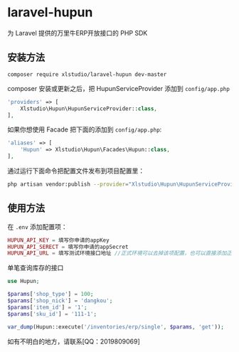 # laravel-hupun
为 Laravel 提供的万里牛ERP开放接口的 PHP SDK
## 安装方法
```shell
composer require xlstudio/laravel-hupun dev-master
```
composer 安装或更新之后，把 HupunServiceProvider 添加到 `config/app.php`
```php
'providers' => [
	Xlstudio\Hupun\HupunServiceProvider::class,
],
```
如果你想使用 Facade 把下面的添加到 `config/app.php`:
```php
'aliases' => [
	'Hupun' => Xlstudio\Hupun\Facades\Hupun::class,
],
```
通过运行下面命令把配置文件发布到项目配置里：
```bash
php artisan vendor:publish --provider="Xlstudio\Hupun\HupunServiceProvider"
```
## 使用方法
在 `.env` 添加配置项：
```php
HUPUN_API_KEY = 填写你申请的appKey
HUPUN_API_SERECT = 填写你申请的appSecret
HUPUN_API_URL = 填写测试环境接口地址 //正式环境可以去掉该项配置，也可以直接添加正式环境接口地址
```
单笔查询库存的接口
```php
use Hupun;

$params['shop_type'] = 100;
$params['shop_nick'] = 'dangkou';
$params['item_id'] = '1';
$params['sku_id'] = '111-1';

var_dump(Hupun::execute('/inventories/erp/single', $params, 'get'));
```
如有不明白的地方，请联系[QQ：2019809069]